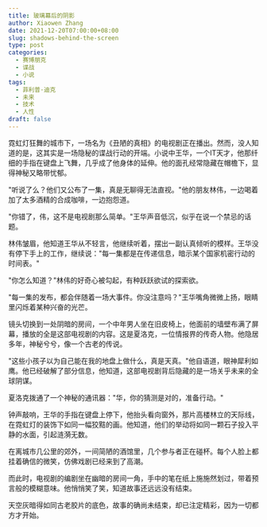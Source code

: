 ```yaml
---
title: 玻璃幕后的阴影
author: Xiaowen Zhang
date: 2021-12-20T07:00:00+08:00
slug: shadows-behind-the-screen
type: post
categories:
  - 赛博朋克
  - 谍战
  - 小说
tags:
  - 菲利普·迪克
  - 未来
  - 技术
  - 人性
draft: false
---
```


霓虹灯狂舞的城市下，一场名为《丑陋的真相》的电视剧正在播出。然而，没人知道的是，这其实是一场隐秘的谍战行动的开端。小说中王华，一个IT天才，他那纤细的手指在键盘上飞舞，几乎成了他身体的延伸。他的面孔经常隐藏在帽檐下，显得神秘又略带忧郁。

"听说了么？他们又公布了一集，真是无聊得无法直视。"他的朋友林伟，一边喝着加了太多酒精的合成咖啡，一边抱怨道。

"你错了，伟，这不是电视剧那么简单。"王华声音低沉，似乎在说一个禁忌的话题。

林伟皱眉，他知道王华从不轻言，他继续听着，摆出一副认真倾听的模样。王华没有停下手上的工作，继续说："每一集都是在传递信息，暗示某个国家机密行动的时间表。"

"你怎么知道？"林伟的好奇心被勾起，有种跃跃欲试的探索欲。

"每一集的发布，都会伴随着一场大事件。你没注意吗？"王华嘴角微微上扬，眼睛里闪烁着某种兴奋的光芒。

镜头切换到一处阴暗的房间，一个中年男人坐在旧皮椅上，他面前的墙壁布满了屏幕，播放的全是这部电视剧的内容。这是夏洛克，一位情报界的传奇人物。他隐居多年，神秘兮兮，像一个古老的传说。

"这些小孩子以为自己能在我的地盘上做什么，真是天真。"他自语道，眼神犀利如鹰。他已经破解了部分信息，他知道，这部电视剧背后隐藏的是一场关乎未来的全球阴谋。

夏洛克拨通了一个神秘的通讯器："华，你的猜测是对的，准备行动。"

钟声敲响，王华的手指在键盘上停下，他抬头看向窗外，那片高楼林立的天际线，在霓虹灯的装饰下如同一幅狡黠的画。他知道，他们的举动将如同一颗石子投入平静的水面，引起涟漪无数。

在离城市几公里的郊外，一间简陋的酒馆里，几个参与者正在碰杯。每个人脸上都挂着确信的微笑，仿佛戏剧已经来到了高潮。

而此时，电视剧的编剧坐在幽暗的房间一角，手中的笔在纸上施施然划过，带着预言般的模糊意味。他悄悄笑了笑，知道故事还远远没有结束。

天空灰暗得如同古老胶片的底色，故事的确尚未结束，却已注定精彩，因为一切都方才开始。